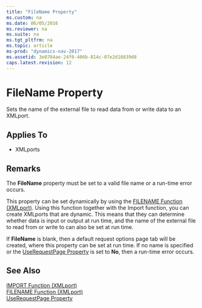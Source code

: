 ```yaml
---
title: "FileName Property"
ms.custom: na
ms.date: 06/05/2016
ms.reviewer: na
ms.suite: na
ms.tgt_pltfrm: na
ms.topic: article
ms-prod: "dynamics-nav-2017"
ms.assetid: 3e0784ae-24f0-406b-814c-07e2d16839d8
caps.latest.revision: 12
---
```

# FileName Property
Sets the name of the external file to read data from or write data to an XMLport.  
  
## Applies To  
  
-   XMLports  
  
## Remarks  
 The **FileName** property must be set to a valid file name or a run\-time error occurs.  
  
 This property can be set dynamically by using the [FILENAME Function \(XMLport\)](FILENAME-Function--XMLport-.md). Using this function together with the Import function, you can create XMLports that are dynamic. This means that they can determine whether data is input or output at run time, and the name of the external file to read from or write to can also be set at run time.  
  
 If **FileName** is blank, then a default request options page tab will be created, where this property can be set at run time. If no name is specified or the [UseRequestPage Property](UseRequestPage-Property.md) is set to **No**, then a run\-time error occurs.  
  
## See Also  
 [IMPORT Function \(XMLport\)](IMPORT-Function--XMLport-.md)   
 [FILENAME Function \(XMLport\)](FILENAME-Function--XMLport-.md)   
 [UseRequestPage Property](UseRequestPage-Property.md)